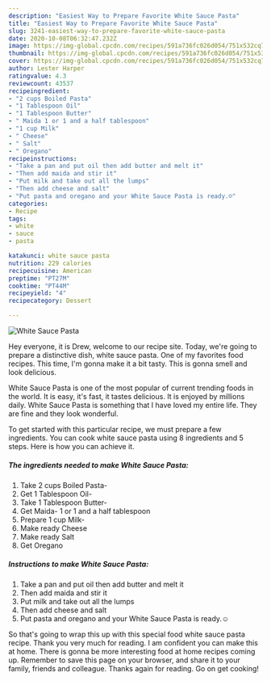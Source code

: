 ```yaml
---
description: "Easiest Way to Prepare Favorite White Sauce Pasta"
title: "Easiest Way to Prepare Favorite White Sauce Pasta"
slug: 3241-easiest-way-to-prepare-favorite-white-sauce-pasta
date: 2020-10-08T06:32:47.232Z
image: https://img-global.cpcdn.com/recipes/591a736fc026d054/751x532cq70/white-sauce-pasta-recipe-main-photo.jpg
thumbnail: https://img-global.cpcdn.com/recipes/591a736fc026d054/751x532cq70/white-sauce-pasta-recipe-main-photo.jpg
cover: https://img-global.cpcdn.com/recipes/591a736fc026d054/751x532cq70/white-sauce-pasta-recipe-main-photo.jpg
author: Lester Harper
ratingvalue: 4.3
reviewcount: 43537
recipeingredient:
- "2 cups Boiled Pasta"
- "1 Tablespoon Oil"
- "1 Tablespoon Butter"
- " Maida 1 or 1 and a half tablespoon"
- "1 cup Milk"
- " Cheese"
- " Salt"
- " Oregano"
recipeinstructions:
- "Take a pan and put oil then add butter and melt it"
- "Then add maida and stir it"
- "Put milk and take out all the lumps"
- "Then add cheese and salt"
- "Put pasta and oregano and your White Sauce Pasta is ready.☺"
categories:
- Recipe
tags:
- white
- sauce
- pasta

katakunci: white sauce pasta 
nutrition: 229 calories
recipecuisine: American
preptime: "PT27M"
cooktime: "PT44M"
recipeyield: "4"
recipecategory: Dessert

---
```



![White Sauce Pasta](https://img-global.cpcdn.com/recipes/591a736fc026d054/751x532cq70/white-sauce-pasta-recipe-main-photo.jpg)

Hey everyone, it is Drew, welcome to our recipe site. Today, we're going to prepare a distinctive dish, white sauce pasta. One of my favorites food recipes. This time, I'm gonna make it a bit tasty. This is gonna smell and look delicious.

White Sauce Pasta is one of the most popular of current trending foods in the world. It is easy, it's fast, it tastes delicious. It is enjoyed by millions daily. White Sauce Pasta is something that I have loved my entire life. They are fine and they look wonderful.




To get started with this particular recipe, we must prepare a few ingredients. You can cook white sauce pasta using 8 ingredients and 5 steps. Here is how you can achieve it.

<!--inarticleads1-->

##### The ingredients needed to make White Sauce Pasta:

1. Take 2 cups Boiled Pasta-
1. Get 1 Tablespoon Oil-
1. Take 1 Tablespoon Butter-
1. Get  Maida- 1 or 1 and a half tablespoon
1. Prepare 1 cup Milk-
1. Make ready  Cheese
1. Make ready  Salt
1. Get  Oregano




<!--inarticleads2-->

##### Instructions to make White Sauce Pasta:

1. Take a pan and put oil then add butter and melt it
1. Then add maida and stir it
1. Put milk and take out all the lumps
1. Then add cheese and salt
1. Put pasta and oregano and your White Sauce Pasta is ready.☺




So that's going to wrap this up with this special food white sauce pasta recipe. Thank you very much for reading. I am confident you can make this at home. There is gonna be more interesting food at home recipes coming up. Remember to save this page on your browser, and share it to your family, friends and colleague. Thanks again for reading. Go on get cooking!
